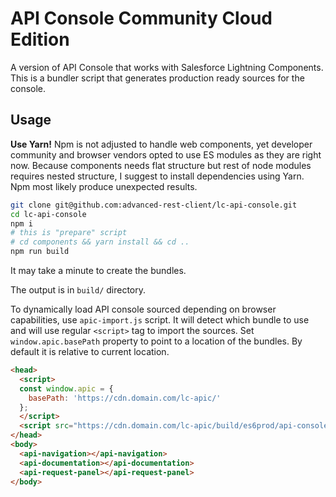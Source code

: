 # API Console Community Cloud Edition

A version of API Console that works with Salesforce Lightning Components.
This is a bundler script that generates production ready sources for the console.

## Usage

**Use Yarn!** Npm is not adjusted to handle web components, yet developer community and browser vendors opted to use ES modules as they are right now.
Because components needs flat structure but rest of node modules requires nested structure, I suggest to install dependencies using Yarn. Npm most likely produce unexpected results.

```sh
git clone git@github.com:advanced-rest-client/lc-api-console.git
cd lc-api-console
npm i
# this is "prepare" script
# cd components && yarn install && cd ..
npm run build
```

It may take a minute to create the bundles.

The output is in `build/` directory.

To dynamically load API console sourced depending on browser capabilities,
use `apic-import.js` script. It will detect which bundle to use and will use
regular `<script>` tag to import the sources.
Set `window.apic.basePath` property to point to a location of the bundles.
By default it is relative to current location.

```html
<head>
  <script>
  const window.apic = {
    basePath: 'https://cdn.domain.com/lc-apic/'
  };
  </script>
  <script src="https://cdn.domain.com/lc-apic/build/es6prod/api-console.js"></script>
</head>
<body>
  <api-navigation></api-navigation>
  <api-documentation></api-documentation>
  <api-request-panel></api-request-panel>
</body>
